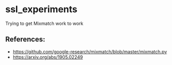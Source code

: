 # ssl_experiments

Trying to get Mixmatch work to work

## References:
* https://github.com/google-research/mixmatch/blob/master/mixmatch.py
* https://arxiv.org/abs/1905.02249